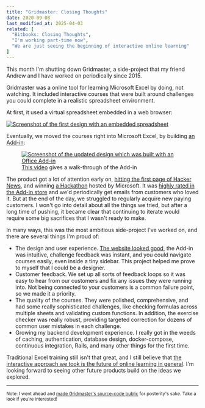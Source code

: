 ```yaml
---
title: "Gridmaster: Closing Thoughts"
date: 2020-09-08
last_modified_at: 2025-04-03
related: [
  "Bitbooks: Closing Thoughts",
  "I'm working part-time now",
  "We are just seeing the beginning of interactive online learning"
]
---
```


This month I'm shutting down Gridmaster, a side-project that my friend Andrew and I have worked on periodically since 2015.

Gridmaster was a online tool for learning Microsoft Excel by doing, not watching. It included interactive courses that were built around challenges you could complete in a realistic spreadsheet environment.

At first, it used a virtual spreadsheet embedded in a web browser:

[![Screenshot of the first design with an embedded spreadsheet]({{site.url}}/assets/images/gridmaster-early.png)](https://web.archive.org/web/20161117174726/http://gridmaster.io/courses/intro-to-functions/challenge--basic-calculations)

Eventually, we moved the courses right into Microsoft Excel, by building [an Add-in](https://web.archive.org/web/20200426173247/https://appsource.microsoft.com/en-us/product/office/WA104381078):


<figure>
  <a href="{{site.url}}/assets/images/gridmaster-2018.png">
    <img src="{{site.url}}/assets/images/gridmaster-2018.png" alt="Screenshot of the updated design which was built with an Office Add-in" />
  </a>
  <figcaption><a href="https://www.youtube.com/watch?v=FPSjY0nTCWM" target="_blank">This video</a> gives a walk-through of the Add-in</figcaption>
</figure>

The product got a lot of attention early on, [hitting the first page of Hacker News](https://news.ycombinator.com/item?id=12938636), and winning [a Hackathon](https://devpost.com/software/gridmaster) hosted by Microsoft. It was [highly rated in the Add-in store]({{site.url}}/assets/images/gridmaster-addin-store.png) and we'd periodically get emails from customers who loved it. But at the end of the day, we struggled to regularly acquire new paying customers. I won't go into detail about all the things we tried, but after a long time of pushing, it became clear that continuing to iterate would require some big sacrifices that I wasn't ready to make.

In many ways, this was the most ambitious side-project I've worked on, and there are several things I'm proud of:
- The design and user experience. [The website looked good](https://web.archive.org/web/20190317130901/https://gridmaster.io/), the Add-in was intuitive, challenge feedback was instant, and you could navigate courses easily, even inside a tiny sidebar. This project helped me prove to myself that I could be a designer.
- Customer feedback. We set up all sorts of feedback loops so it was easy to hear from our customers and fix any issues they were running into. Not being connected to your customers is a common failure point, so we made it a priority.
- The quality of the courses. They were polished, comprehensive, and had some really sophisticated challenges, like checking formulas across multiple sheets and validating custom functions. In addition, the exercise checker was really robust, providing targeted correction for dozens of common user mistakes in each challenge.
- Growing my backend development experience. I really got in the weeds of caching, authentication, database design, docker-compose, continuous integration, Rails, and many other things for the first time.


Traditional Excel training still isn't that great, and I still believe that [the interactive approach we took is the future of online learning in general]({{site.url}}/2015/10/20/we-are-just-seeing-the-beginning-of-interactive-online-learning/). I'm looking forward to seeing other future products build on the ideas we explored.

<hr class="section-divider" />

<p><small>Note: I went ahead and <a target="_blank" href="https://gitlab.com/bryanbraun/gridmaster.io">made Gridmaster's source-code public</a> for posterity's sake. Take a look if you're interested!</small></p>
